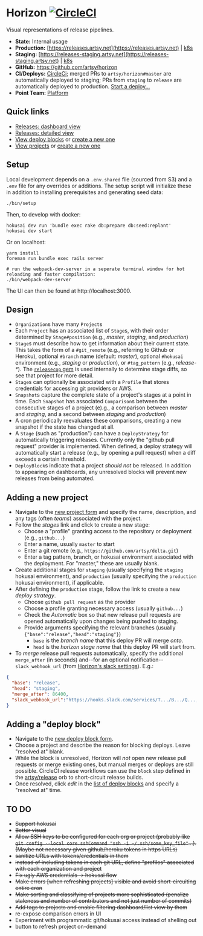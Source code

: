 # Horizon [![CircleCI](https://circleci.com/gh/artsy/horizon.svg?style=svg)](https://circleci.com/gh/artsy/horizon)

Visual representations of release pipelines.

- **State:** Internal usage
- **Production:** [https://releases.artsy.net](https://releases.artsy.net) | [k8s](https://kubernetes.prd.artsy.systems/#!/search?q=horizon&namespace=default)
- **Staging:** [https://releases-staging.artsy.net](https://releases-staging.artsy.net) | [k8s](https://kubernetes.stg.artsy.systems/#!/search?q=horizon&namespace=default)
- **GitHub:** https://github.com/artsy/horizon
- **CI/Deploys:** [CircleCi](https://circleci.com/gh/artsy/horizon); merged PRs to `artsy/horizon#master` are automatically deployed to staging; PRs from `staging` to `release` are automatically deployed to production. [Start a deploy...](https://github.com/artsy/horizon/compare/release...staging?expand=1)
- **Point Team:** [Platform](https://artsy.slack.com/messages/product-platform)

## Quick links

- [Releases: dashboard view](https://releases.artsy.net/projects?organization_id=1&view=dashboard)
- [Releases: detailed view](https://releases.artsy.net/projects?organization_id=1)
- [View deploy blocks](https://releases.artsy.net/admin/deploy_blocks) or [create a new one](https://releases.artsy.net/admin/deploy_blocks/new)
- [View projects](https://releases.artsy.net/admin/projects) or [create a new one](https://releases.artsy.net/admin/projects/new)

## Setup

Local development depends on a `.env.shared` file (sourced from S3) and a `.env` file for any overrides or additions. The setup script will initialize these in addition to installing prerequisites and generating seed data:

    ./bin/setup

Then, to develop with docker:

    hokusai dev run 'bundle exec rake db:prepare db:seed:replant'
    hokusai dev start

Or on localhost:

    yarn install
    foreman run bundle exec rails server

    # run the webpack-dev-server in a seperate terminal window for hot reloading and faster compilation:
    ./bin/webpack-dev-server

The UI can then be found at http://localhost:3000.

## Design

- `Organization`s have many `Project`s
- Each `Project` has an associated list of `Stage`s, with their order determined by `Stage#position` (e.g., _master_, _staging_, and _production_)
- `Stage`s must describe how to get information about their current state. This takes the form of a `#git_remote` (e.g., referring to Github or Heroku), optional `#branch` name (default: _master_), optional `#hokusai` environment (e.g., _staging_ or _production_), or `#tag_pattern` (e.g., _release-\*_). The [`releasecop` gem](https://github.com/joeyAghion/releasecop) is used internally to determine stage diffs, so see that project for more detail.
- `Stage`s can optionally be associated with a `Profile` that stores credentials for accessing git providers or AWS.
- `Snapshot`s capture the complete state of a project's stages at a point in time. Each `Snapshot` has associated `Comparison`s between the consecutive stages of a project (e).g., a comparison between _master_ and _staging_, and a second between _staging_ and _production_)
- A cron periodically reevaluates these comparisons, creating a new snapshot if the state has changed at all.
- A `Stage` (such as "production") can have a `DeployStrategy` for automatically triggering releases. Currently only the "github pull request" provider is implemented. When defined, a deploy strategy will automatically start a release (e.g., by opening a pull request) when a diff exceeds a certain threshold.
- `DeployBlock`s indicate that a project _should not_ be released. In addition to appearing on dashboards, any unresolved blocks will prevent new releases from being automated.

## Adding a new project

* Navigate to the [new project form](https://releases.artsy.net/admin/projects/new) and specify the name, description, and any tags (often _teams_) associated with the project.
* Follow the _stages_ link and click to create a new stage:
  * Choose a "profile" granting access to the repository or deployment (e.g., `github...`)
  * Enter a name, usually `master` to start
  * Enter a git remote (e.g., `https://github.com/artsy/delta.git`)
  * Enter a tag pattern, branch, or hokusai environment associated with the deployment. For "master," these are usually blank.
* Create additional stages for `staging` (usually specifying the `staging` hokusai environment), and `production` (usually specifying the `production` hokusai environment), if applicable.
* After defining the `production` stage, follow the link to create a new _deploy strategy_.
  * Choose `github pull request` as the provider
  * Choose a profile granting necessary access (usually `github...`)
  * Check the _Automatic_ box so that new release pull requests are opened automatically upon changes being pushed to staging.
  * Provide arguments specifying the relevant branches (usually `{"base":"release","head":"staging"}`)
    * `base` is the _branch name_ that this deploy PR will merge _onto_.
    * `head` is the _horizon stage name_ that this deploy PR will start from.
* To _merge_ release pull requests automatically, specify the additional `merge_after` (in seconds) and--for an optional notification--`slack_webhook_url` (from [Horizon's slack settings](https://api.slack.com/apps/A0188C16QSZ/incoming-webhooks)). E.g.:

```JSON
{
  "base": "release",
  "head": "staging",
  "merge_after": 86400,
  "slack_webhook_url":"https://hooks.slack.com/services/T.../B.../Q..., https://hooks.slack.com/services/O.../C.../U..."
}
```

## Adding a "deploy block"

* Navigate to the [new deploy block form](https://releases.artsy.net/admin/deploy_blocks/new).
* Choose a project and describe the reason for blocking deploys. Leave "resolved at" blank.
* While the block is unresolved, Horizon will _not_ open new release pull requests or merge existing ones, but manual merges or deploys are still possible. CircleCI release workflows can use the `block` step defined in the [artsy/release](https://github.com/artsy/orbs/blob/master/src/release/release.yml) orb to short-circuit release builds.
* Once resolved, click _edit_ in the [list of deploy blocks](https://releases-staging.artsy.net/admin/deploy_blocks) and specify a "resolved at" time.

## TO DO

- ~~Support hokusai~~
- ~~Better visual~~
- ~~Allow SSH keys to be configured for each org or project (probably like `git config --local core.sshCommand "ssh -i ~/.ssh/some_key_file"`...). (Maybe not necessary given github/heroku tokens in https URLs)~~
- ~~sanitize URLs with tokens/credentials in them~~
- ~~instead of including tokens in each git URL, define "profiles" associated with each organization and project~~
- ~~Fix ugly AWS credentials -> hokusai flow~~
- ~~Make errors [when refreshing projects] visible and avoid short-circuiting entire cron~~
- ~~Make sorting and classifying of projects more sophisticated (penalize staleness and number of contributors and not just number of commits)~~
- ~~Add tags to projects and enable filtering dashboard/list view by them~~
- re-expose comparison errors in UI
- Experiment with programmatic git/hokusai access instead of shelling out
- button to refresh project on-demand
